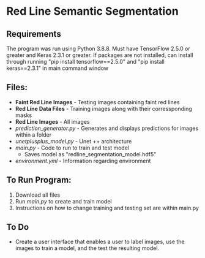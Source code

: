 # Red Line Semantic Segmentation

## Requirements
The program was run using Python 3.8.8. Must have TensorFlow 2.5.0 or greater and Keras 2.3.1 or greater. If packages are not installed, can install through running "pip install tensorflow==2.5.0" and "pip install keras==2.3.1" in main command window

## Files: 
* **Faint Red Line Images** - Testing images containing faint red lines 
* **Red Line Data Files** - Training images along with their corressponding masks 
* **Red Line Images** - All images
* *prediction_generator.py* - Generates and displays predictions for images within a folder
* *unetplusplus_model.py* - Unet ++ architecture
* *main.py* - Code to run to train and test model
  * Saves model as "redline_segmentation_model.hdf5" 
* *environment.yml* - Information regarding environment

## To Run Program:
1. Download all files
2. Run *main.py* to create and train model
3. Instructions on how to change training and testing set are within main.py

## To Do
* Create a user interface that enables a user to label images, use the images to train a model, and the test the resulting model.


